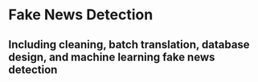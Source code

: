 # Fake News Detection
## Including cleaning, batch translation, database design, and machine learning fake news detection

